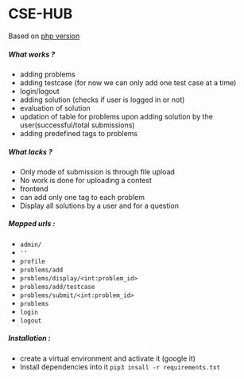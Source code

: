 # CSE-HUB

Based on [php version](https://github.com/harshraj22/contest)

##### What works ?

* adding problems
* adding testcase (for now we can only add one test case at a time)
* login/logout
* adding solution (checks if user is logged in or not)
* evaluation of solution
* updation of table for problems upon adding solution by the user(successful/total submissions)
* adding predefined tags to problems

##### What lacks ?

* Only mode of submission is through file upload
* No work is done for uploading a contest
* frontend
* can add only one tag to each problem
* Display all solutions by a user and for a question

##### Mapped urls :

* ```admin/```
* ```''```
* ```profile```
* ```problems/add```
* ```problems/display/<int:problem_id>```
* ```problems/add/testcase```
* ```problems/submit/<int:problem_id>```
* ```problems```
* ```login```
* ```logout```

##### Installation :

* create a virtual environment and activate it (google it)
* Install dependencies into it ```pip3 insall -r requirements.txt```